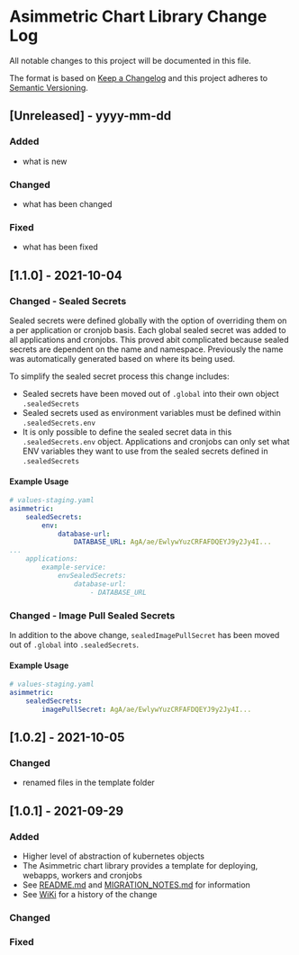 # Asimmetric Chart Library Change Log

All notable changes to this project will be documented in this file.

The format is based on [Keep a Changelog](http://keepachangelog.com/) and this project adheres to [Semantic Versioning](http://semver.org/).

## [Unreleased] - yyyy-mm-dd

### Added

- what is new

### Changed

- what has been changed

### Fixed

- what has been fixed

## [1.1.0] - 2021-10-04

### Changed - Sealed Secrets

Sealed secrets were defined globally with the option of overriding them on a per application or cronjob basis. Each global sealed secret was added to all applications and cronjobs. This proved abit complicated because sealed secrets are dependent on the name and namespace. Previously the name was automatically generated based on where its being used.

To simplify the sealed secret process this change includes:

- Sealed secrets have been moved out of `.global` into their own object `.sealedSecrets`
- Sealed secrets used as environment variables must be defined within `.sealedSecrets.env`
- It is only possible to define the sealed secret data in this `.sealedSecrets.env` object. Applications and cronjobs can only set what ENV variables they want to use from the sealed secrets defined in `.sealedSecrets`

#### Example Usage

```yaml
# values-staging.yaml
asimmetric:
    sealedSecrets:
        env:
            database-url:
                DATABASE_URL: AgA/ae/EwlywYuzCRFAFDQEYJ9y2Jy4I...
...
    applications:
        example-service:
            envSealedSecrets:
                database-url:
                    - DATABASE_URL
```

### Changed - Image Pull Sealed Secrets

In addition to the above change, `sealedImagePullSecret` has been moved out of `.global` into `.sealedSecrets`.

#### Example Usage

```yaml
# values-staging.yaml
asimmetric:
    sealedSecrets:
        imagePullSecret: AgA/ae/EwlywYuzCRFAFDQEYJ9y2Jy4I...
```

## [1.0.2] - 2021-10-05

### Changed

- renamed files in the template folder

## [1.0.1] - 2021-09-29

### Added

- Higher level of abstraction of kubernetes objects
- The Asimmetric chart library provides a template for deploying, webapps, workers and cronjobs
- See [README.md](https://github.com/Asimmetric/chart-library/blob/main/charts/asimmetric/README.md) and [MIGRATION_NOTES.md](https://github.com/Asimmetric/chart-library/blob/main/MIGRATION_NOTES.md) for information
- See [WiKi](https://github.com/Asimmetric/onboarding/wiki/Chart-Library) for a history of the change

### Changed

### Fixed
